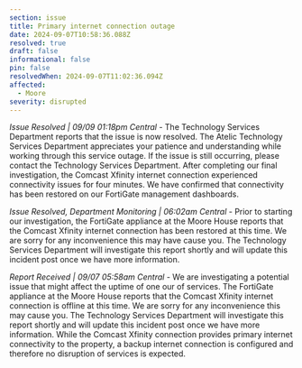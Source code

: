 ```yaml
---
section: issue
title: Primary internet connection outage
date: 2024-09-07T10:58:36.088Z
resolved: true
draft: false
informational: false
pin: false
resolvedWhen: 2024-09-07T11:02:36.094Z
affected:
  - Moore
severity: disrupted
---
```

*Issue Resolved | 09/09 01:18pm Central* - The Technology Services Department reports that the issue is now resolved. The Atelic Technology Services Department appreciates your patience and understanding while working through this service outage. If the issue is still occurring, please contact the Technology Services Department. After completing our final investigation, the Comcast Xfinity internet connection experienced connectivity issues for four minutes. We have confirmed that connectivity has been restored on our FortiGate management dashboards.

*Issue Resolved, Department Monitoring | 06:02am Central* - Prior to starting our investigation, the FortiGate appliance at the Moore House reports that the Comcast Xfinity internet connection has been restored at this time. We are sorry for any inconvenience this may have cause you. The Technology Services Department will investigate this report shortly and will update this incident post once we have more information.

*Report Received | 09/07 05:58am Central* - We are investigating a potential issue that might affect the uptime of one our of services. The FortiGate appliance at the Moore House reports that the Comcast Xfinity internet connection is offline at this time. We are sorry for any inconvenience this may cause you. The Technology Services Department will investigate this report shortly and will update this incident post once we have more information. While the Comcast Xfinity connection provides primary internet connectivity to the property, a backup internet connection is configured and therefore no disruption of services is expected.